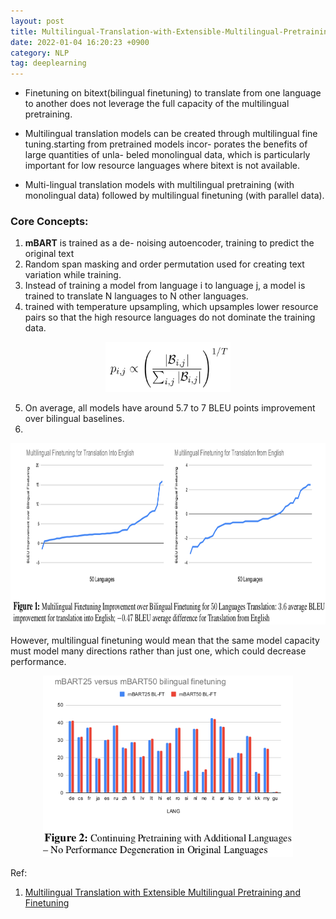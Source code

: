 ```yaml
---
layout: post 
title: Multilingual-Translation-with-Extensible-Multilingual-Pretraining-and-Finetuning 
date: 2022-01-04 16:20:23 +0900 
category: NLP 
tag: deeplearning
---
```

* Finetuning on bitext(bilingual finetuning) to translate from
one language to another does not leverage the full
capacity of the multilingual pretraining.

* Multilingual translation models can be created through multilingual fine tuning.starting from pretrained models incor- porates the benefits of large quantities of unla- beled monolingual data, which is particularly important for low resource languages where bitext is not available.

* Multi-lingual translation models with multilingual
pretraining (with monolingual data) followed
by multilingual finetuning (with parallel data).

### Core Concepts:
1. **mBART** is trained as a de-
noising autoencoder, training to predict the original
text
2. Random span masking and order permutation used for creating text variation while training.
3. Instead of training a model
from language i to language j, a model is trained
to translate N languages to N other languages.
4. trained with temperature upsampling, which upsamples lower resource pairs so that the high resource languages do not dominate the training data.

<p align="center">
  <img title="" width="200" height="80" src="../public/img/9.png"?raw=true" alt="">
</p>

5. On average, all models have around 5.7 to 7 BLEU points improvement over bilingual baselines.
6. 
<p align="center">
  <img title="" width="800" height="290" src="../public/img/10.png"?raw=true" alt="">
</p>


However, multilingual finetuning would mean that the same model capacity must model many directions rather than just one, which could decrease performance.


<p align="center">
  <img title="" width="400" height="290" src="../public/img/11.png"?raw=true" alt="">
</p>


Ref: 
1. [Multilingual Translation with Extensible Multilingual Pretraining and Finetuning](https://arxiv.org/abs/2008.00401)

